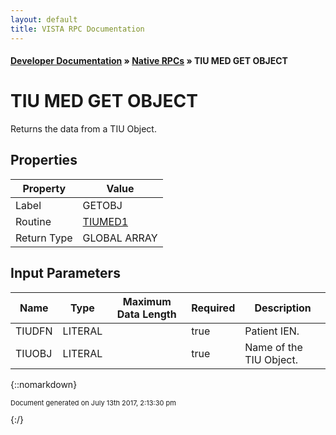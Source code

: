 ```yaml
---
layout: default
title: VISTA RPC Documentation
---
```


#### [Developer Documentation](../index) &#187; [Native RPCs](TableOfContents) &#187; TIU MED GET OBJECT<br/>
# TIU MED GET OBJECT

Returns the data from a TIU Object.

## Properties

Property | Value
--- | ---
Label | GETOBJ
Routine | [TIUMED1](http://code.osehra.org/dox/Routine_TIUMED1_source.html)
Return Type | GLOBAL ARRAY


## Input Parameters

Name | Type | Maximum Data Length | Required | Description
--- | --- | --- | --- | ---
TIUDFN | LITERAL |  | true | Patient IEN.
TIUOBJ | LITERAL |  | true | Name of the TIU Object.



{::nomarkdown} <br/><p style="font-size: 11px">Document generated on July 13th 2017, 2:13:30 pm</p>{:/}